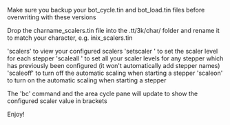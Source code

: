 Make sure you backup your bot_cycle.tin and bot_load.tin files before overwriting with these versions

Drop the charname_scalers.tin file into the .tt/3k/char/ folder and rename it to match your character, e.g. inix_scalers.tin

'scalers' to view your configured scalers
'setscaler <steppername> <level>' to set the scaler level for each stepper
'scaleall <level>' to set all your scaler levels for any stepper which has previously been configured (it won't automatically add stepper names)
'scaleoff' to turn off the automatic scaling when starting a stepper
'scaleon' to turn on the automatic scaling when starting a stepper

The 'bc' command and the area cycle pane will update to show the configured scaler value in brackets

Enjoy!
